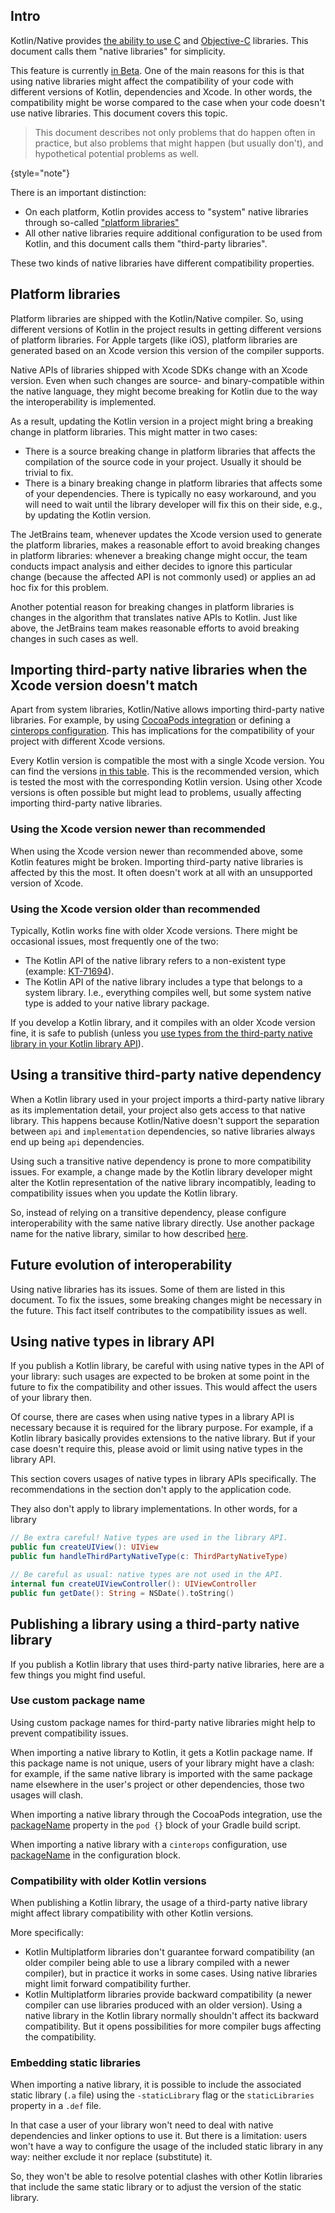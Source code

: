 [//]: # (title: Stability of using C and Objective-C libraries)

## Intro

Kotlin/Native provides [the ability to use C](native-c-interop.md) and [Objective-C](native-objc-interop.md) libraries.
This document calls them "native libraries" for simplicity.

This feature is currently [in Beta](components-stability.md).
One of the main reasons for this is that using native libraries might affect the compatibility of your code
with different versions of Kotlin, dependencies and Xcode.
In other words, the compatibility might be worse compared to the case when your code doesn't use native libraries.
This document covers this topic.

> This document describes not only problems that do happen often in practice, but also problems that might happen
> (but usually don't), and hypothetical potential problems as well.
>
{style="note"}

There is an important distinction:
- On each platform, Kotlin provides access to "system" native libraries through so-called
  ["platform libraries"](native-platform-libs.md)
- All other native libraries require additional configuration to be used from Kotlin, and this document calls them
  "third-party libraries".

These two kinds of native libraries have different compatibility properties.

## Platform libraries

Platform libraries are shipped with the Kotlin/Native compiler.
So, using different versions of Kotlin in the project results in getting different versions of platform libraries.
For Apple targets (like iOS), platform libraries are generated based on an Xcode version this version of the compiler
supports.

Native APIs of libraries shipped with Xcode SDKs change with an Xcode version.
Even when such changes are source- and binary-compatible within the native language,
they might become breaking for Kotlin due to the way the interoperability is implemented.

As a result, updating the Kotlin version in a project might bring a breaking change in platform libraries.
This might matter in two cases:
- There is a source breaking change in platform libraries that affects the compilation of the source code in your
  project.
  Usually it should be trivial to fix.
- There is a binary breaking change in platform libraries that affects some of your dependencies.
  There is typically no easy workaround, and you will need to wait until the library developer will fix this on their
  side, e.g., by updating the Kotlin version.

The JetBrains team, whenever updates the Xcode version used to generate the platform libraries, makes a reasonable
effort to avoid breaking changes in platform libraries: whenever a breaking change might occur, the team conducts impact
analysis and either decides to ignore this particular change (because the affected API is not commonly used) or applies
an ad hoc fix for this problem.

Another potential reason for breaking changes in platform libraries is changes in the algorithm that translates
native APIs to Kotlin.
Just like above, the JetBrains team makes reasonable efforts to avoid breaking changes in such cases as well.

## Importing third-party native libraries when the Xcode version doesn't match

Apart from system libraries, Kotlin/Native allows importing third-party native libraries.
For example,
by using [CocoaPods integration](https://www.jetbrains.com/help/kotlin-multiplatform-dev/multiplatform-cocoapods-dsl-reference.html)
or defining a [cinterops configuration](https://www.jetbrains.com/help/kotlin-multiplatform-dev/multiplatform-dsl-reference.html#cinterops).
This has implications for the compatibility of your project with different Xcode versions.

Every Kotlin version is compatible the most with a single Xcode version.
You can find the versions
[in this table](https://www.jetbrains.com/help/kotlin-multiplatform-dev/multiplatform-compatibility-guide.html#version-compatibility).
This is the recommended version, which is tested the most with the corresponding Kotlin version. 
Using other Xcode versions is often possible but might lead to problems, usually affecting importing third-party native
libraries.

### Using the Xcode version newer than recommended
When using the Xcode version newer than recommended above, some Kotlin features might be broken.
Importing third-party native libraries is affected by this the most.
It often doesn't work at all with an unsupported version of Xcode.

### Using the Xcode version older than recommended

Typically, Kotlin works fine with older Xcode versions.
There might be occasional issues, most frequently one of the two:
- The Kotlin API of the native library refers to a non-existent type
  (example: [KT-71694](https://youtrack.jetbrains.com/issue/KT-71694)).
- The Kotlin API of the native library includes a type that belongs to a system library.
  I.e., everything compiles well, but some system native type is added to your native library package.

If you develop a Kotlin library, and it compiles with an older Xcode version fine, it is safe to publish (unless you
[use types from the third-party native library in your Kotlin library API](#using-native-types-in-library-api)).

## Using a transitive third-party native dependency

When a Kotlin library used in your project imports a third-party native library as its implementation detail,
your project also gets access to that native library.
This happens because Kotlin/Native doesn't support the separation between `api` and `implementation` dependencies,
so native libraries always end up being `api` dependencies.

Using such a transitive native dependency is prone to more compatibility issues.
For example, a change made by the Kotlin library developer might alter the Kotlin representation of the native library
incompatibly, leading to compatibility issues when you update the Kotlin library.

So, instead of relying on a transitive dependency, please configure interoperability with the same native
library directly.
Use another package name for the native library, similar to how described [here](#use-custom-package-name).

## Future evolution of interoperability

Using native libraries has its issues.
Some of them are listed in this document.
To fix the issues, some breaking changes might be necessary in the future.
This fact itself contributes to the compatibility issues as well.

## Using native types in library API

If you publish a Kotlin library, be careful with using native types in the API of your library:
such usages are expected to be broken at some point in the future to fix the compatibility and other issues.
This would affect the users of your library then.

Of course, there are cases when using native types in a library API is necessary because it is required for
the library purpose.
For example, if a Kotlin library basically provides extensions to the native library.
But if your case doesn't require this, please avoid or limit using native types in the library API.

This section covers usages of native types in library APIs specifically.
The recommendations in the section don't apply to the application code.

They also don't apply to library implementations. In other words, for a library
```kotlin
// Be extra careful! Native types are used in the library API.
public fun createUIView(): UIView
public fun handleThirdPartyNativeType(c: ThirdPartyNativeType)

// Be careful as usual: native types are not used in the API.
internal fun createUIViewController(): UIViewController
public fun getDate(): String = NSDate().toString()
```

## Publishing a library using a third-party native library

If you publish a Kotlin library that uses third-party native libraries, here are a few things you might find useful.

### Use custom package name
Using custom package names for third-party native libraries might help to prevent compatibility issues.

When importing a native library to Kotlin, it gets a Kotlin package name.
If this package name is not unique, users of your library might have a clash: for example, if the same native
library is imported with the same package name elsewhere in the user's project or other dependencies, those two usages
will clash.

When importing a native library through the CocoaPods integration, use the
[packageName](https://www.jetbrains.com/help/kotlin-multiplatform-dev/multiplatform-cocoapods-dsl-reference.html#pod-function)
property in the `pod {}` block of your Gradle build script.

When importing a native library with a `cinterops` configuration, use
[packageName](https://www.jetbrains.com/help/kotlin-multiplatform-dev/multiplatform-dsl-reference.html#cinterops)
in the configuration block.

### Compatibility with older Kotlin versions

When publishing a Kotlin library, the usage of a third-party native library might affect library compatibility
with other Kotlin versions.

More specifically:

* Kotlin Multiplatform libraries don't guarantee forward compatibility (an older compiler being able to
use a library compiled with a newer compiler), but in practice it works in some cases.
Using native libraries might limit forward compatibility further.
* Kotlin Multiplatform libraries provide backward compatibility
  (a newer compiler can use libraries produced with an older version).
  Using a native library in the Kotlin library normally shouldn't affect its backward compatibility.
  But it opens possibilities for more compiler bugs affecting the compatibility.

### Embedding static libraries

When importing a native library, it is possible to include the associated static library (`.a` file) using
the `-staticLibrary` flag or the `staticLibraries` property in a `.def` file.

In that case a user of your library won't need to deal with native dependencies and linker options to use it.
But there is a limitation: users won't have a way to configure the usage of the included static library in any way:
neither exclude it nor replace (substitute) it.

So, they won't be able to resolve potential clashes with other Kotlin libraries that include the same static library
or to adjust the version of the static library.
